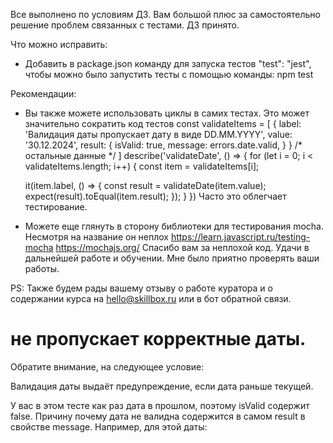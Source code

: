 Все выполнено по условиям ДЗ. Вам большой плюс за самостоятельно решение проблем связанных с тестами. ДЗ принято.

Что можно исправить:
- Добавить в package.json команду для запуска тестов "test": "jest", чтобы можно было запустить тесты с помощью команды:
npm test


Рекомендации:
- Вы также можете использовать циклы в самих тестах. Это может значительно сократить код тестов
const validateItems = [
  {
    label: 'Валидация даты пропускает дату в виде DD.MM.YYYY',
    value: '30.12.2024',
    result: {
      isValid: true,
      message: errors.date.valid,
    }
  }
  /* остальные данные */
]
describe('validateDate', () => {
  for (let i = 0; i < validateItems.length; i++) {
    const item = validateItems[i];

    it(item.label, () => {
      const result = validateDate(item.value);
      expect(result).toEqual(item.result);
    });
  }
})
Часто это облегчает тестирование.

- Можете еще глянуть в сторону библиотеки для тестирования mocha. Несмотря на название он неплох
https://learn.javascript.ru/testing-mocha
https://mochajs.org/
Спасибо вам за неплохой код. Удачи в дальнейшей работе и обучении. Мне было приятно проверять ваши работы.

PS: Также будем рады вашему отзыву о работе куратора и о содержании курса на hello@skillbox.ru или в бот обратной связи.

# не пропускает корректные даты.
Обратите внимание, на следующее условие:

Валидация даты выдаёт предупреждение, если дата раньше текущей.

У вас в этом тесте как раз дата в прошлом, поэтому isValid содержит false. Причину почему дата не валидна содержится в самом result в свойстве message. Например, для этой даты:
